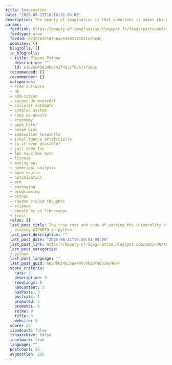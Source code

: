 ```yaml
---
title: Imagination
date: "2025-09-12T10:16:31-04:00"
description: The beauty of imagination is that sometimes it makes things come true.
params:
  feedlink: https://beauty-of-imagination.blogspot.fr/feeds/posts/default/-/python
  feedtype: atom
  feedid: 0c327b3d1034bae63382111811e2de4b
  websites: {}
  blogrolls: []
  in_blogrolls:
  - title: Planet Python
    description: ""
    id: 63826648a34be342fc027f97571f1a6c
  recommended: []
  recommender: []
  categories:
  - Free software
  - QA
  - add-iction
  - carnet de montréal
  - cellular automata
  - complex system
  - coup de gueule
  - ergonomy
  - geek hater
  - human bias
  - indexation texutelle
  - intelligence artificielle
  - is it even possible?
  - just some fun
  - les maux des mots
  - license
  - moving out
  - numerical analysis
  - open source
  - optimization
  - orm
  - packaging
  - programming
  - python
  - random stupid thoughts
  - science
  - should be on libroscope
  - troll
  relme: {}
  last_post_title: The true cost and code of parsing the integrality of (french speaking)
    bluesky ATPROTO in python
  last_post_description: ""
  last_post_date: "2025-08-31T16:55:51-04:00"
  last_post_link: https://beauty-of-imagination.blogspot.com/2025/08/the-true-cost-and-code-of-parsing.html
  last_post_categories:
  - python
  last_post_language: ""
  last_post_guid: 665d86148350e488c0b10fe0559c4894
  score_criteria:
    cats: 5
    description: 3
    feedlangs: 0
    hasContent: 3
    hasPosts: 3
    postcats: 1
    promoted: 5
    promotes: 0
    relme: 0
    title: 3
    website: 0
  score: 23
  ispodcast: false
  isnoarchive: false
  innetwork: true
  language: ""
  postcount: 25
  avgpostlen: 295
---
```

